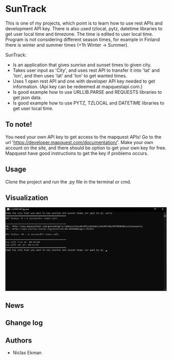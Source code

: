 # SunTrack

This is one of my projects, which point is to learn how to use rest APIs and development API key. There is also used tzlocal, pytz, datetime libraries to get user local time and timezone.
The time is edited to user local time. Program is not considering different season times, for example in Finland there is winter and summer times (+1h Winter -> Summer).

SunTrack:

* Is an application that gives sunrise and sunset times to given city.
* Takes user input as 'City', and uses rest API to transfer it into 'lat' and 'lon', and then uses 'lat' and 'lon' to get wanted times.
* Uses 1 open rest API and one with developer API key needed to get information. (Api key can be redeemed at mapquestapi.com.)
* Is good example how to use URLLIB.PARSE and REQUESTS libraries to get json data.
* Is good example how to use PYTZ, TZLOCAL and DATETIME libraries to get user local time.

## To note!
You need your own API key to get access to the mapquest APIs! 
Go to the url 'https://developer.mapquest.com/documentation/'.
Make your own account on the site, and there should be option to get your own key for free.
Mapquest have good instructions to get the key if problems occurs.

## Usage

Clone the project and run the .py file in the terminal or cmd.


## Visualization
![](Images/Pic1.png)

## News


## Ghange log

## Authors
* Niclas Ekman

